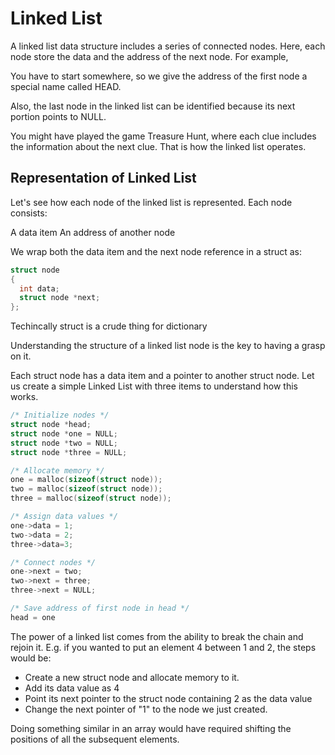 # Linked List

A linked list data structure includes a series of connected nodes. Here, each node store the data and the address of the next node. For example,

You have to start somewhere, so we give the address of the first node a special name called HEAD.

Also, the last node in the linked list can be identified because its next portion points to NULL.

You might have played the game Treasure Hunt, where each clue includes the information about the next clue. That is how the linked list operates.

## Representation of Linked List

Let's see how each node of the linked list is represented. Each node consists:

 A data item
 An address of another node

We wrap both the data item and the next node reference in a struct as:

```c
struct node
{
  int data;
  struct node *next;
};

```
Techincally struct is a crude thing for dictionary

Understanding the structure of a linked list node is the key to having a grasp on it.

Each struct node has a data item and a pointer to another struct node. Let us create a simple Linked List with three items to understand how this works.

```c
/* Initialize nodes */
struct node *head;
struct node *one = NULL;
struct node *two = NULL;
struct node *three = NULL;

/* Allocate memory */
one = malloc(sizeof(struct node));
two = malloc(sizeof(struct node));
three = malloc(sizeof(struct node));

/* Assign data values */
one->data = 1;
two->data = 2;
three->data=3;

/* Connect nodes */
one->next = two;
two->next = three;
three->next = NULL;

/* Save address of first node in head */
head = one
```
The power of a linked list comes from the ability to break the chain and rejoin it. E.g. if you wanted to put an element 4 between 1 and 2, the steps would be:

* Create a new struct node and allocate memory to it.
* Add its data value as 4
* Point its next pointer to the struct node containing 2 as the data value
* Change the next pointer of "1" to the node we just created.

Doing something similar in an array would have required shifting the positions of all the subsequent elements.


